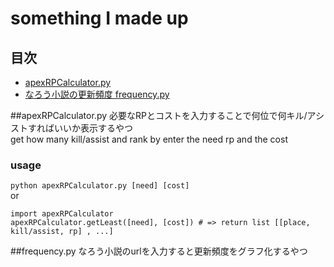 # something I made up

## 目次
- [apexRPCalculator.py](##apexRPCalculator.py)
- [なろう小説の更新頻度 frequency.py](##frequency.py)

##apexRPCalculator.py
必要なRPとコストを入力することで何位で何キル/アシストすればいいか表示するやつ  
get how many kill/assist and rank by enter the need rp and the cost
  
### usage
```python apexRPCalculator.py [need] [cost]```  
or  
```{#lst:id python caption="apex"}
import apexRPCalculator  
apexRPCalculator.getLeast([need], [cost]) # => return list [[place, kill/assist, rp] , ...]
```  

##frequency.py
なろう小説のurlを入力すると更新頻度をグラフ化するやつ  
